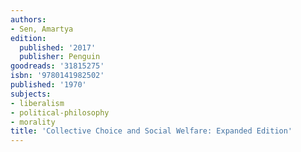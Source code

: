 ```yaml
---
authors:
- Sen, Amartya
edition:
  published: '2017'
  publisher: Penguin
goodreads: '31815275'
isbn: '9780141982502'
published: '1970'
subjects:
- liberalism
- political-philosophy
- morality
title: 'Collective Choice and Social Welfare: Expanded Edition'
---
```


